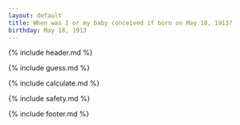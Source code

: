 ```yaml
---
layout: default
title: When was I or my baby conceived if born on May 18, 1913?
birthday: May 18, 1913
---
```


{% include header.md %}

{% include guess.md %}

{% include calculate.md %}

{% include safety.md %}

{% include footer.md %}




